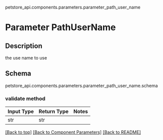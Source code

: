 petstore_api.components.parameters.parameter_path_user_name
# Parameter PathUserName

## Description
the use name to use

## Schema
petstore_api.components.parameters.parameter_path_user_name.schema

### validate method
Input Type | Return Type | Notes
------------ | ------------- | -------------
str | str |

[[Back to top]](#top) [[Back to Component Parameters]](../../../README.md#Component-Parameters) [[Back to README]](../../../README.md)
